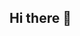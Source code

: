 ## Hi there 👋

<!--
**libbyortiz/libbyortiz** is a ✨ _special_ ✨ repository because its `README.md` (this file) appears on your GitHub profile.

Here are some ideas to get you started:

- 🔭 I’m currently working on my professional portfolio website.
- 🌱 I’m currently learning Data and Digital Stewardship.
- 👯 I’m looking to collaborate on repositories!
- 🤔 I’m looking for help with the overall concepts of DCC lifecycles
- 💬 Ask me about my cat.
- 📫 How to reach me: call me/beep me
- 😄 Pronouns: she/her
- ⚡ Fun fact: I have an Etsy shop!
-->
